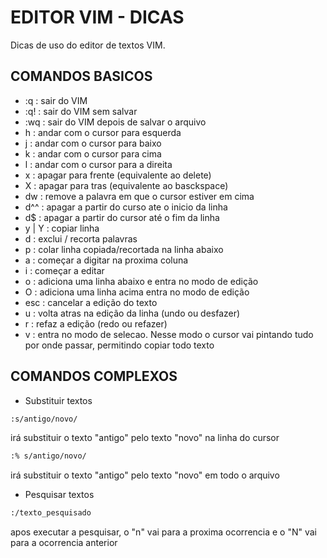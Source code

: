 # EDITOR VIM - DICAS 
Dicas de uso do editor de textos VIM.  
## COMANDOS BASICOS 
- :q : sair do VIM
- :q! : sair do VIM sem salvar
- :wq : sair do VIM depois de salvar o arquivo
- h : andar com o cursor para esquerda
- j : andar com o cursor para baixo
- k : andar com o cursor para cima
- l : andar com o cursor para a direita
- x : apagar para frente (equivalente ao delete) 
- X : apagar para tras (equivalente ao basckspace) 
- dw : remove a palavra em que o cursor estiver em cima
- d^^ : apagar a partir do curso ate o inicio da linha
- d$ : apagar a partir do cursor até o fim da linha
- y | Y : copiar linha 
- d : exclui / recorta palavras
- p : colar linha copiada/recortada na linha abaixo
- a : começar a digitar na proxima coluna
- i : começar a editar
- o : adiciona uma linha abaixo e entra no modo de edição
- O : adiciona uma linha acima entra no modo de edição
- esc : cancelar a edição do texto
- u : volta atras na edição da linha (undo ou desfazer)
- r : refaz a edição (redo ou refazer)
- v : entra no modo de selecao. Nesse modo o cursor vai pintando tudo por onde passar, permitindo copiar todo texto
## COMANDOS COMPLEXOS
- Substituir textos
```sh
:s/antigo/novo/ 
```
irá substituir o texto "antigo" pelo texto "novo" na linha do cursor
```sh
:% s/antigo/novo/ 
```
irá substituir o texto "antigo" pelo texto "novo" em todo o arquivo
- Pesquisar textos
```sh
:/texto_pesquisado
```
apos executar a pesquisar, o "n" vai para a proxima ocorrencia e o "N" vai para a ocorrencia anterior
